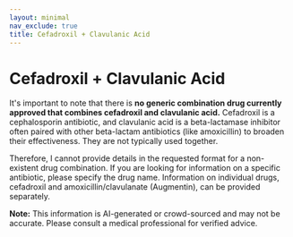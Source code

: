 ```yaml
---
layout: minimal
nav_exclude: true
title: Cefadroxil + Clavulanic Acid
---
```


# Cefadroxil + Clavulanic Acid

It's important to note that there is **no generic combination drug currently approved that combines cefadroxil and clavulanic acid.**  Cefadroxil is a cephalosporin antibiotic, and clavulanic acid is a beta-lactamase inhibitor often paired with other beta-lactam antibiotics (like amoxicillin) to broaden their effectiveness.  They are not typically used together.

Therefore, I cannot provide details in the requested format for a non-existent drug combination.  If you are looking for information on a specific antibiotic, please specify the drug name.  Information on individual drugs, cefadroxil and amoxicillin/clavulanate (Augmentin), can be provided separately.


**Note:** This information is AI-generated or crowd-sourced and may not be accurate. Please consult a medical professional for verified advice.